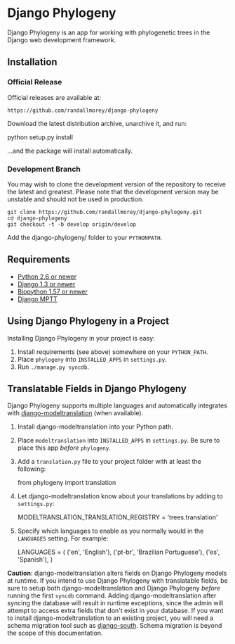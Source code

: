 # Django Phylogeny

Django Phylogeny is an app for working with phylogenetic trees in the Django web
development framework.


## Installation

### Official Release

Official releases are available at:
	
	https://github.com/randallmorey/django-phylogeny

Download the latest distribution archive, unarchive it, and run:

   python setup.py install

...and the package will install automatically.

### Development Branch

You may wish to clone the development version of the repository to receive the latest and greatest.  Please note that the development version may be unstable and should not be used in production.

	git clone https://github.com/randallmorey/django-phylogeny.git
	cd django-phylogeny
	git checkout -t -b develop origin/develop

Add the django-phylogeny/ folder to your `PYTHONPATH`.


## Requirements

* [Python 2.6 or newer](http://www.python.org/)
* [Django 1.3 or newer](http://www.djangoproject.com/)
* [Biopython 1.57 or newer](http://biopython.org/wiki/Biopython)
* [Django MPTT](https://github.com/django-mptt/django-mptt/)


## Using Django Phylogeny in a Project

Installing Django Phylogeny in your project is easy:

1. Install requirements (see above) somewhere on your `PYTHON_PATH`.
2. Place `phylogeny` into `INSTALLED_APPS` in `settings.py`.
3. Run `./manage.py syncdb`.


## Translatable Fields in Django Phylogeny

Django Phylogeny supports multiple languages and automatically integrates with [django-modeltranslation](http://code.google.com/p/django-modeltranslation/) (when available).

1. Install django-modeltranslation into your Python path.
2. Place `modeltranslation` into `INSTALLED_APPS` in `settings.py`.  Be sure to place this app _before_ `phylogeny`.
3. Add a `translation.py` file to your project folder with at least the following:
	
	from phylogeny import translation

4. Let django-modeltranslation know about your translations by adding to `settings.py`:
	
	MODELTRANSLATION_TRANSLATION_REGISTRY = 'trees.translation'

5. Specify which languages to enable as you normally would in the `LANGUAGES` setting.  For example:
	
	LANGUAGES = (
		('en', 'English'),
		('pt-br', 'Brazilian Portuguese'),
		('es', 'Spanish'),
	)


**Caution**:  django-modeltranslation alters fields on Django Phylogeny models at runtime.  If you intend to use Django Phylogeny with translatable fields, be sure to setup both django-modeltranslation and Django Phylogeny _before_ running the first `syncdb` command.  Adding django-modeltranslation after syncing the database will result in runtime exceptions, since the admin will attempt to access extra fields that don't exist in your database.  If you want to install django-modeltranslation to an existing project, you will need a schema migration tool such as [django-south](http://south.aeracode.org/docs/).  Schema migration is beyond the scope of this documentation.
